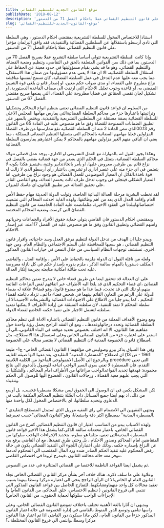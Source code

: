 ```yaml
---
title: موقع القانون الجديد للتنظيم القضائي
publishDate: '2018-08-12'
description: 'استنادا للاختصاص المخول للسلطة التشريعية بمقتضي احكام الدستور ، وهي السلطة التي نادي أرسطو باستقلالها عن السلطتين القضائية والتنفيذية، فقد وافق البرلمان مؤخرا علي قانون التنظيم القضائي عملا باحكام الفصل 71 من الدستور.'
slug: 'موقع-القانون-الجديد-للتنظيم-القضائي'
---
```

استنادا للاختصاص المخول للسلطة التشريعية بمقتضي احكام الدستور ، وهي السلطة التي نادي أرسطو باستقلالها عن السلطتين القضائية والتنفيذية، فقد وافق البرلمان مؤخرا علي قانون التنظيم القضائي عملا باحكام الفصل 71 من الدستور. 

وإذا كانت السلطة التشريعية تتولي أساسا سلطة التشريع عملا بصريح الفصل 70 من الدستور، بما في ذلك سن القوانين المتعلقة بالحق في التقاضي، وتنظيم وضعية القضاة، والتنظيم القضائي، وهو ما قد يشي بقيام مسؤوليتها في حدود معينة عن الحفاظ علي استقلال السلطة القضائية، الا ان هذا لا يعني عدم مسؤوليتها عن ضمان هذا الاستقلال، مما يجب معه عليها عدم التدخل في عمل السلطة القضائية، كان تسمح لنفسها مناقشة نزاع مطروح علي القضاء، او مدي صواب حكم معين، او إصدار قانو ن يلغي قوة الشييئ المقضي به، او قاعدة وجوب تعليل الاحكام التي ارتقت الي مصاف القاعدة الدستورية، او تشكيل لجان تقصي الحقائق في قضايا مطروحة علي القضاء، التي يمنعها صريح مقتضي الفصل 67 من الدستور.

من المعلوم ان قواعد قانون التنظيم القضائي تعتني بتنظيم انواع المحاكم وتشكيلها وتراتبيتها باعتبارها جزء من محاكم السلطة القضائيةالتي يمارس مهامها المجلس الاعلي للسلطة القضائية بصفة مستقلة عن السلطتين التشريعية والتنفيذية، ويختص بالسهر علي تطبيق الضمانات الممنوحة للقضاة وفق ما هو منصوص عليه في المادة 65 من القانون رقم 00.13الذي تنص المادة 2 منه ان السلطة القضائية تقع ممارستها من طرف القضاة المزاولين فعليا مهامهم القضائية بالمحاكم التي يشملها التنظيم القضائي للمملكة ، مما يعني ان الباقي منهم الغير مزاولين مهامهم بالمحاكم لا يمكن اعتبارهم يمارسون السلطة القضائية.

وهكذا يجوز القول انه بالموازاة مع العمل التشريعي او الاداري، يوجد عمل قضائي تتولاه محاكم السلطة القضائية، يتمثل في الحكم الذي يصدر من جهة قضائية يقضي بالفصل في نزاع قائم بين طرفين معروض عليها، او يأمر باتخاذتدابير وقتية،،،فيتميز هكذا بكونه لا يتضمن في اي جزء منه علي عنصر اداري او تشريعي ،باعتبار راي أرسطو الذي لا زالت له قوة نافذة،القائل ان المعيار الموضوعي للعمل القضائي هو وجود نزاع بين طرفين، اما المعيار الشكلي فيتجلى في وجوب تدخل طرف ثالث يحسم العدالة، وهو القاضي القادر علي تحقيق العدالة عبر تطبيق القانون،اي ماسك للميزان.

لقد تخطت البشرية مرحلة العدالة البدائية الخاصة، وتولت الدولة الحديثة مهام حفظ الأمن العام وإقامة العدل الذي يعد من اهم وظائفها، ولهذه الغاية احدثت المحاكم التي تشعبت اختصاصاتهاببلدنا في العقود الاخيرة، مثلمانصت عليه المادة الخامسة من قانون التنظيم القضائ التي كرست وضعية المحاكم المختصة.

وبمقتضي احكام الدستور فان القاضي يتولي حماية حقوق الأفراد والجماعات وحرياتهم وامنهم القضائي وتطبيق القانون وفق ما هو منصوص عليه في الفصل 117منه، عبر إصدار الاحكام.

ويبدو جليا ان الهدف من تدخل الدولة لتنظيم مرفق العدل وسد حاجياته، واقرار قانون التنظيم القضائي ، هو سعيها للمحافظة علي السلم الاجتماعي والنظام العام. ومن جهة اخري، تستشف توجهات النظام السياسي من خلال التمعن في خيارات القانون المذكور.

ولعله من نافلة القول ان الدولة ملزمة بالحفاظ علي الأمن ، وإقامة العدل ، والقاضي المكلف دستوريا بالمهام سالفة الذكر ، ملزم بدوره بإصدار حكم في كل نازلة معروضة عليه تحت طائلة امكانية متابعته بجريمة إنكار العدالة.

علي ان العدالة قد تتحقق ايضا عن طريق قضاء خاص لا يندرج ضمن محاكم التنظيم القضائئ ،اي قضاء التحكيم الذي قد يلجأ اليه الأطراف عبر اتفاقهم لفض النزاعات القائمة بينهم،او تلك التي قد تحدث، فيما عدا ما هو ممنوع قانونا، وهو قضاءلا علاقة له بقضاء الدولة علي الرغم من التعاون القائم بينهما في شخص قضاء داعم،، تزداد دعامته لقضاء التحكيم ، كما يبدو جليا من الاطلاع علي الاجتهادات القضائية والتشريعات الأجنبية،الا ان سلطة المحكم لا تمتد للتنفيذ، لان سلطته المنبثقة عن إرادة الأطراف لا يمكنها تمديد سلطته لتشمل الاجبار علي تنفيذ حكمه الخاضع لقضاء الدولة..

ومع وضوح الأهداف المعلنة من قانون التنظيم القضائي باعتباره الاداة التي تنظم محاكم السلطة القضائية وتحدد درجاتهاوعددها،، ، ومع ان الفقه الراجح يحمل رؤية واحدة حول مفاهيم هذا القانون، الا انه اختلف بخصوص تحديد موقعه في البناء القانوني،،الي ان استقر علي اعتباره جزء من القانون القضائي الخاص وعلي استعمال هذا الاصطلاح،، بدل اصطلاح قانو ن الخصومة المدنية لان التنظيم القضائي لا يقتصر مجاله علي الخصومة.

وفِي هذا السياق يذكر بيرو وصوليس في مؤلفهما ( القانون القضائي الخاص- ج1- طبعة 1961 - ص 13) ان اصطلاح "المسطرة المدنية" التقليدي، يعد معيبا لانها ضيقة للغاية، وبالرجوع الي الأصل الايتمولوجي المأخوذ من الكلمة اللاتينية procédure التي تعني التقدم، فان المسطرة لا تعني سوي السير الواجب اتباعه للوصول بالدعوي الي نتائج محمودة: فهدفها تحديد القواعدالواجب مراعاتها من الأطراف امام المحاكم ، والشكليا ت التي يجب عليهم معية القضاة ، ورجالات القانون ، الخضوع اليها للوصول الي الحكم وتنفيذه.

لكن المشكل يكمن في ان الوصول الي الحقوق ليس مشكلا مسطريا فحسب، بل أوسع من ذلك، اذ يهم ايضا جميع المسائل ذات الصِّلة بتنظيم المحاكم المكلفة بالبت في الدعاوي وتحديد سلطاتها، اي بالاختصاص المخول لكل واحدة منها.

وينتهي الفقيهين الي الانضمام الي راي الفقيه موريل الذي استبدل المصطلح التقليدي " المسطرة المدنية" بمصطلح اكثر دقة واستيعابا، وهو"القانون القضائي"حسب تعبيرهما.

ولهذه الاسباب يبدو من المناسب اعتبار ان قانون التنظيم القضائيي كفرع من القانون القضائي الخاص، باعتبار محدداته سالفة الذكر،كما يشمل هذا الاخير قواعد قانون المسطرة المدنيةالتي تعني، مثلما هو معلوم، بتحديد الإجراءات الواجب سلوكها من المتقاضين امام المحاكم وصدور الاحكام ، بل وحتي طرق تنفيذها، مع ان القاضي يرفع يده عن النزاع بإصداره حكمه، وذلك علي اعتبارأن اللجوء الي التنفيذ القضائي يكون في حالة رفض المحكوم عليه تنفيذ الحكم الصادر ضده ورد المال المغتصب الي المحكوم له،مما تتوفر معه حالة مخالفة القانون ،فيندرج لزوما في اختصاص القاضي.

ثم يشمل ايضا القواعد الناظمة للاختصا ص القضائي المتناثرة في عدد من النصوص.

وعلاوة علي ما سلف ذكره، هناك خلاف آخر بشأن مركز القانو ن القضائي الخاص تجاه القانون العام او الخاص،الا ان الرأي الراجح ينحي الي اعتباره مركزا وسطا بينهما بسبب تعقيد مجالات كل واحد منهماوتشابكهما، للتمازج الحاصل بين قواعد القانون المذكور التي تنتمي الي فروع القانونين ( تنظيم الاختصاص، خلق المحاكم، من القانون العام) و( الإجراءات الواجب سلوكها لحماية الحقوق،، من القانون الخاص)

وبديهي ان آثارا بالغة الأهمية تختلف باختلاف تموضع القانون القضائي الخاص، وعلي راسها تنامي وتوسع الدور المنوط بالقاضي في إدارة الخصومة في حالة اعتبار القانون المذكور جزءا من القانون العام،، لكن ماذا سيكون دور القاضي اذا تم اعتبار هذا القانون مركزا وسطا،،وانتمي الي فروع القانون المختلطة،،؟

